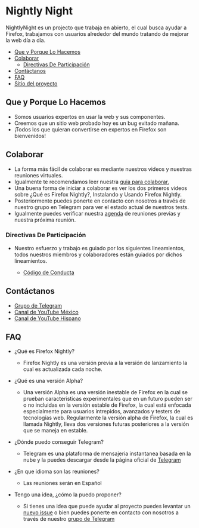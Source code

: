 
# Nightly Night

NightlyNight es un projecto que trabaja en abierto, el cual busca ayudar a Firefox, trabajamos con usuarios alrededor del mundo tratando de mejorar la web día a día.

* [Que y Porque Lo Hacemos](#que-y-porque-lo-hacemos "Que y Porque Lo Hacemos")
* [Colaborar](#colaborar "Colaborar")
   * [Directivas De Participación](#directivas-de-participacion "Directivas De Paritcipación")
* [Contáctanos](#contactanos "Contáctanos")
* [FAQ](#faq "FAQ")
* [Sitio del proyecto](https://lidsol.github.io/nightlynight/)


## Que y Porque Lo Hacemos

* Somos usuarios expertos en usar la web y sus componentes.
* Creemos que un sitio web probado hoy es un bug evitado mañana.
* ¡Todos los que quieran convertirse en expertos en Firefox son bienvenidos!


## Colaborar

* La forma más fácil de colaborar es mediante nuestros videos y nuestras reuniones virtuales. 
* Igualmente te recomendamos leer nuestra [guia para colaborar.](https://github.com/LIDSOL/nightlynight/blob/master/CONTRIBUTING.md "guia para colaborar")
* Una buena forma de iniciar a colaborar es ver los dos primeros videos sobre ¿Qué es Firefox Nightly?, Instalando y Usando Firefox Nightly.
* Posteriormente puedes ponerte en contacto con nosotros a través de nuestro grupo en Telegram para ver el estado actual de nuestros tests.
* Igualmente puedes verificar nuestra [agenda](https://github.com/LIDSOL/nightlynight/blob/master/AGENDA.md "agenda") de reuniones previas y nuestra próxima reunión.

### Directivas De Participación

* Nuestro esfuerzo y trabajo es guiado por los siguientes lineamientos, todos nuestros miembros y colaboradores están guiados por dichos lineamientos.

    * [Código de Conducta](https://github.com/LIDSOL/nightlynight/blob/master/CODE_OF_CONDUCT.md "Código de Conducta") 

## Contáctanos

* [Grupo de Telegram](https://t.me/NightlyNights "Telegram")
* [Canal de YouTube México](https://www.youtube.com/channel/UCjqy4HKC932SD17pmF-W4oQ "YouTube")
* [Canal de YouTube Hispano](https://www.youtube.com/user/mozillahispano/videos "YouTube")

## FAQ

* ¿Qué es Firefox Nightly?

    * Firefox Nightly es una versión previa a la versión de lanzamiento la cual es actualizada cada noche.

* ¿Qué es una versión Alpha?

    * Una versión Alpha es una versión inestable de Firefox en la cual se prueban caracteristicas experimentales que en un futuro pueden ser o no incluidas en la versión estable de Firefox, la cual está enfocada especialmente para usuarios intrepidos, avanzados y testers de tecnologías web. Regularmente la versión alpha de Firefox, la cual es llamada Nightly, lleva dos versiones futuras posteriores a la versión que se maneja en estable.

* ¿Dónde puedo conseguir Telegram?

    * Telegram es una plataforma de mensajeria instantanea basada en la nube y la puedes descargar desde la página oficial de [Telegram](https://www.telegram.org/ "Telegram") 

* ¿En que idioma son las reuniones?

    * Las reuniones serán en Español

* Tengo una idea, ¿cómo la puedo proponer?
	* Si tienes una idea que puede ayudar al proyecto puedes levantar un [nuevo issue](https://github.com/LIDSOL/nightlynight/issues/new "nuevo issue") o bien puedes ponerte en contacto con nosotros a través de nuestro [grupo de Telegram](https://t.me/NightlyNights "Telegram")
